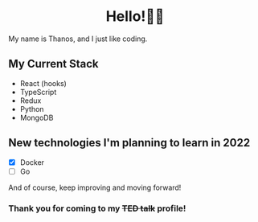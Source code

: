 
<h1 align='center'>Hello!👋😊</h1>

<p>My name is Thanos, and I just like coding.</p>

<h2>My Current Stack</h2>
<ul>
  <li>React (hooks)</li>
  <li>TypeScript</li>
  <li>Redux</li>
  <li>Python</li>
  <li>MongoDB</li>
</ul>


<h2>New technologies I'm planning to learn in 2022</h2>

- [X] Docker
- [ ] Go

<p>And of course, keep improving and moving forward!</p>

  
<h3>Thank you for coming to my <s>TED talk</s> profile!</h3>

